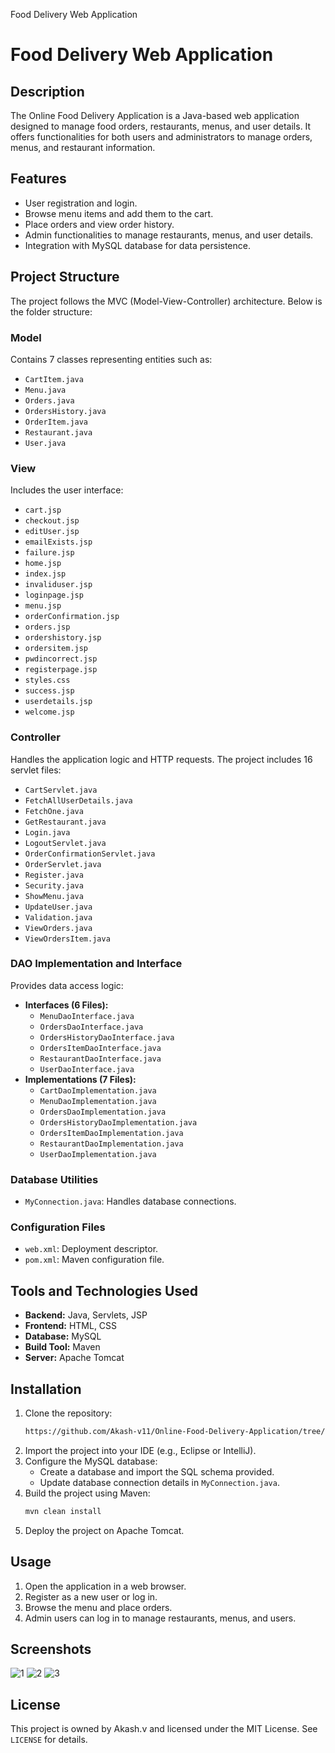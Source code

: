 Food Delivery Web Application

# Food Delivery Web Application

## Description
The Online Food Delivery Application is a Java-based web application designed to manage food orders, restaurants, menus, and user details. It offers functionalities for both users and administrators to manage orders, menus, and restaurant information.

## Features
- User registration and login.
- Browse menu items and add them to the cart.
- Place orders and view order history.
- Admin functionalities to manage restaurants, menus, and user details.
- Integration with MySQL database for data persistence.

## Project Structure
The project follows the MVC (Model-View-Controller) architecture. Below is the folder structure:

### Model
Contains 7 classes representing entities such as:
- `CartItem.java`
- `Menu.java`
- `Orders.java`
- `OrdersHistory.java`
- `OrderItem.java`
- `Restaurant.java`
- `User.java`

### View
Includes the user interface:
- `cart.jsp`
- `checkout.jsp`
- `editUser.jsp`
- `emailExists.jsp`
- `failure.jsp`
- `home.jsp`
- `index.jsp`
- `invaliduser.jsp`
- `loginpage.jsp`
- `menu.jsp`
- `orderConfirmation.jsp`
- `orders.jsp`
- `ordershistory.jsp`
- `ordersitem.jsp`
- `pwdincorrect.jsp`
- `registerpage.jsp`
- `styles.css`
- `success.jsp`
- `userdetails.jsp`
- `welcome.jsp`

### Controller
Handles the application logic and HTTP requests. The project includes 16 servlet files:
- `CartServlet.java`
- `FetchAllUserDetails.java`
- `FetchOne.java`
- `GetRestaurant.java`
- `Login.java`
- `LogoutServlet.java`
- `OrderConfirmationServlet.java`
- `OrderServlet.java`
- `Register.java`
- `Security.java`
- `ShowMenu.java`
- `UpdateUser.java`
- `Validation.java`
- `ViewOrders.java`
- `ViewOrdersItem.java`

### DAO Implementation and Interface
Provides data access logic:
- **Interfaces (6 Files):**
  - `MenuDaoInterface.java`
  - `OrdersDaoInterface.java`
  - `OrdersHistoryDaoInterface.java`
  - `OrdersItemDaoInterface.java`
  - `RestaurantDaoInterface.java`
  - `UserDaoInterface.java`
- **Implementations (7 Files):**
  - `CartDaoImplementation.java`
  - `MenuDaoImplementation.java`
  - `OrdersDaoImplementation.java`
  - `OrdersHistoryDaoImplementation.java`
  - `OrdersItemDaoImplementation.java`
  - `RestaurantDaoImplementation.java`
  - `UserDaoImplementation.java`

### Database Utilities
- `MyConnection.java`: Handles database connections.

### Configuration Files
- `web.xml`: Deployment descriptor.
- `pom.xml`: Maven configuration file.

## Tools and Technologies Used
- **Backend:** Java, Servlets, JSP
- **Frontend:** HTML, CSS
- **Database:** MySQL
- **Build Tool:** Maven
- **Server:** Apache Tomcat

## Installation
1. Clone the repository:
   ```bash
   https://github.com/Akash-v11/Online-Food-Delivery-Application/tree/main 
   ```
2. Import the project into your IDE (e.g., Eclipse or IntelliJ).
3. Configure the MySQL database:
   - Create a database and import the SQL schema provided.
   - Update database connection details in `MyConnection.java`.
4. Build the project using Maven:
   ```bash
   mvn clean install
   ```
5. Deploy the project on Apache Tomcat.

## Usage
1. Open the application in a web browser.
2. Register as a new user or log in.
3. Browse the menu and place orders.
4. Admin users can log in to manage restaurants, menus, and users.

## Screenshots
![1](https://github.com/user-attachments/assets/e10cb02c-3cd3-4f31-abb0-e0c98fe99b93)
![2](https://github.com/user-attachments/assets/cfc6fea0-0548-4685-8599-007203c0f33b)
![3](https://github.com/user-attachments/assets/7568f9cc-f4fa-47e5-9662-367991f2b583)

 
## License
This project is owned by Akash.v and licensed under the MIT License. See `LICENSE` for details.
 
 
